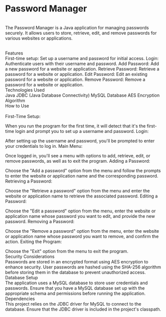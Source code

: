 <h1>Password Manager</h1><br>
The Password Manager is a Java application for managing passwords securely. It allows users to store, retrieve, edit, and remove passwords for various websites or applications.

<br>Features<br>
First-time setup: Set up a username and password for initial access.
Login: Authenticate users with their username and password.
Add Password: Add a new password for a website or application.
Retrieve Password: Retrieve a password for a website or application.
Edit Password: Edit an existing password for a website or application.
Remove Password: Remove a password for a website or application.
<br>Technologies Used<br>
Java
JDBC (Java Database Connectivity)
MySQL Database
AES Encryption Algorithm
<br>How to Use<br>
<br>First-Time Setup:<br>

When you run the program for the first time, it will detect that it's the first-time login and prompt you to set up a username and password.
Login:

After setting up the username and password, you'll be prompted to enter your credentials to log in.
Main Menu:

Once logged in, you'll see a menu with options to add, retrieve, edit, or remove passwords, as well as to exit the program.
Adding a Password:

Choose the "Add a password" option from the menu and follow the prompts to enter the website or application name and the corresponding password.
Retrieving a Password:

Choose the "Retrieve a password" option from the menu and enter the website or application name to retrieve the associated password.
Editing a Password:

Choose the "Edit a password" option from the menu, enter the website or application name whose password you want to edit, and provide the new password.
Removing a Password:

Choose the "Remove a password" option from the menu, enter the website or application name whose password you want to remove, and confirm the action.
Exiting the Program:

Choose the "Exit" option from the menu to exit the program.
<br>Security Considerations<br>
Passwords are stored in an encrypted format using AES encryption to enhance security.
User passwords are hashed using the SHA-256 algorithm before storing them in the database to prevent unauthorized access.
<br>Database Setup<br>
The application uses a MySQL database to store user credentials and passwords.
Ensure that you have a MySQL database set up with the appropriate schema and permissions before running the application.
<br>Dependencies<br>
This project relies on the JDBC driver for MySQL to connect to the database. Ensure that the JDBC driver is included in the project's classpath.
